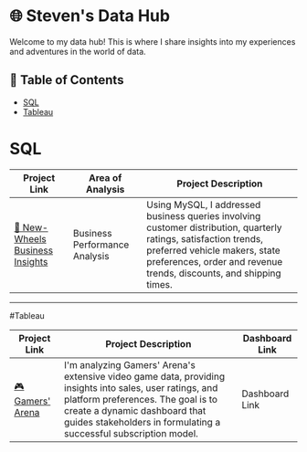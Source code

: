 # 🌐 Steven's Data Hub

Welcome to my data hub! This is where I share insights into my experiences and adventures in the world of data. 

## 📖 Table of Contents
- [SQL](#sql)
- [Tableau](#tableau)
  
# SQL

| Project Link | Area of Analysis | Project Description |
|---|---|---|
| [🚙 New-Wheels Business Insights](https://github.com/stevenhoang713/SQL/blob/b1b415a815c1caf2ea21ac946338e2791275b490/Business%20Performance%20Analysis%20Case%20Study.md) | Business Performance Analysis | Using MySQL, I addressed business queries involving customer distribution, quarterly ratings, satisfaction trends, preferred vehicle makers, state preferences, order and revenue trends, discounts, and shipping times.

***

#Tableau 

| Project Link | Project Description | Dashboard Link |
|---|---|---|
| [🎮 Gamers' Arena](https://github.com/stevenhoang713/Gamers-Arena/tree/main) | I'm analyzing Gamers' Arena's extensive video game data, providing insights into sales, user ratings, and platform preferences. The goal is to create a dynamic dashboard that guides stakeholders in formulating a successful subscription model. | Dashboard Link | [Dashboard](https://public.tableau.com/views/GamersArenaProject_16922536832620/GamersArenaDashboard?:language=en-US&:display_count=n&:origin=viz_share_link)
